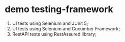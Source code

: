# demo testing-framework

1. UI tests using Selenium and JUnit 5;
2. UI tests using Selenium and Cucumber Framework;
3. RestAPI tests using RestAssured library;
